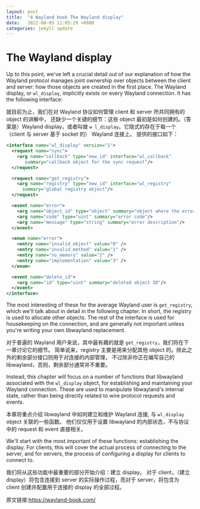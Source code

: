 ```yaml
---
layout: post
title:  "4 Wayland book The Wayland display"
date:   2022-08-05 11:05:29 +0800
categories: jekyll update
---
```

# The Wayland display

Up to this point, we've left a crucial detail out of our explanation of how the
Wayland protocol manages joint ownership over objects between the client and
server: how those objects are created in the first place. The Wayland display,
or `wl_display`, implicitly exists on every Wayland connection. It has the
following interface:

就目前为止，我们在对 Wayland 协议如何管理 client 和 server 所共同拥有的 object 的讲解中，
还缺少一个关键的细节：这些 object 最初是如何创建的。（答案是）Wayland display，或者叫做 `w
l_display`。它隐式的存在于每一个（client 与 server 基于 socket 的） Wayland 连接上。
提供的接口如下：

```xml
<interface name="wl_display" version="1">
  <request name="sync">
    <arg name="callback" type="new_id" interface="wl_callback"
       summary="callback object for the sync request"/>
  </request>

  <request name="get_registry">
    <arg name="registry" type="new_id" interface="wl_registry"
      summary="global registry object"/>
  </request>

  <event name="error">
    <arg name="object_id" type="object" summary="object where the error occurred"/>
    <arg name="code" type="uint" summary="error code"/>
    <arg name="message" type="string" summary="error description"/>
  </event>

  <enum name="error">
    <entry name="invalid_object" value="0" />
    <entry name="invalid_method" value="1" />
    <entry name="no_memory" value="2" />
    <entry name="implementation" value="3" />
  </enum>

  <event name="delete_id">
    <arg name="id" type="uint" summary="deleted object ID"/>
  </event>
</interface>
```

The most interesting of these for the average Wayland user is `get_registry`,
which we'll talk about in detail in the following chapter. In short, the
registry is used to allocate other objects. The rest of the interface is used
for housekeeping on the connection, and are generally not important unless
you're writing your own libwayland replacement.

对于普遍的 Wayland 用户来说，其中最有趣的就是 `get_registry`，我们将在下一章讨论它的细节。
简单说来，registry 主要是用来分配其他 object 的。除此之外的剩余部分接口则用于对连接的内部管理，
不过除非你正在编写自己的 libwayland，否则，剩余部分通常并不重要。

Instead, this chapter will focus on a number of functions that libwayland
associated with the `wl_display` object, for establishing and maintaining your
Wayland connection. These are used to manipulate libwayland's internal state,
rather than being directly related to wire protocol requests and events.

本章将重点介绍 libwayland 中如何建立和维护 Wayland 连接, 与 `wl_display` object 关联的一些函数。
他们仅仅用于设置 libwayland 的内部状态，不与协议中的 request 和 event 直接相关。 

We'll start with the most important of these functions: establishing the
display. For clients, this will cover the actual process of connecting to the
server, and for servers, the process of configuring a display for clients to
connect to.

我们将从这些功能中最重要的部分开始介绍：建立 display。 对于 client，（建立 display）将包含连接到
server 的实际操作过程，而对于 server，将包含为 client 创建并配置用于连接的 display 的全部过程。

原文链接:https://wayland-book.com/
